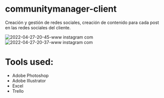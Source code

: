 # communitymanager-client

Creación y gestión de redes sociales, creación de contenido para cada post en las redes sociales del cliente. 


![2022-04-27-20-45-www instagram com](https://user-images.githubusercontent.com/83841663/165649141-b74ba35d-af39-4744-932d-eed6524baf12.png)
![2022-04-27-20-37-www instagram com](https://user-images.githubusercontent.com/83841663/165649164-ca84f0f2-90fc-4835-9647-809e6452f40e.png)

# Tools used:
- Adobe Photoshop
- Adobe Illustrator
- Excel
- Trello 
